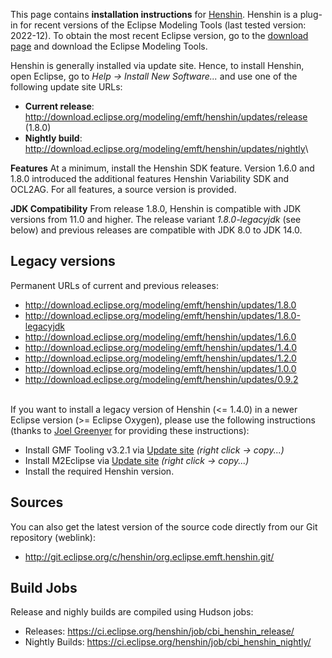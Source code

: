 
This page contains **installation instructions** for
[Henshin](Home "wikilink"). Henshin is a plug-in for recent versions
of the Eclipse Modeling Tools (last tested version: 2022-12). To obtain
the most recent Eclipse version, go to the [download
page](https://www.eclipse.org/downloads/packages/) and download the
Eclipse Modeling Tools.

Henshin is generally installed via update site. Hence, to install
Henshin, open Eclipse, go to *Help -\> Install New Software\...* and use
one of the following update site URLs:

-   **Current release**:
    <http://download.eclipse.org/modeling/emft/henshin/updates/release>
    (1.8.0)
-   **Nightly build**:
    <http://download.eclipse.org/modeling/emft/henshin/updates/nightly>\

**Features** At a minimum, install the Henshin SDK feature. Version
1.6.0 and 1.8.0 introduced the additional features Henshin Variability
SDK and OCL2AG. For all features, a source version is provided.

**JDK Compatibility** From release 1.8.0, Henshin is compatible with JDK
versions from 11.0 and higher. The release variant *1.8.0-legacyjdk*
(see below) and previous releases are compatible with JDK 8.0 to JDK
14.0.

## Legacy versions

Permanent URLs of current and previous releases:

-   <http://download.eclipse.org/modeling/emft/henshin/updates/1.8.0>
-   <http://download.eclipse.org/modeling/emft/henshin/updates/1.8.0-legacyjdk>
-   <http://download.eclipse.org/modeling/emft/henshin/updates/1.6.0>
-   <http://download.eclipse.org/modeling/emft/henshin/updates/1.4.0>
-   <http://download.eclipse.org/modeling/emft/henshin/updates/1.2.0>
-   <http://download.eclipse.org/modeling/emft/henshin/updates/1.0.0>
-   <http://download.eclipse.org/modeling/emft/henshin/updates/0.9.2>

\
If you want to install a legacy version of Henshin (\<= 1.4.0) in a
newer Eclipse version (\>= Eclipse Oxygen), please use the following
instructions (thanks to [Joel Greenyer](http://jgreen.de/) for providing
these instructions):

-   Install GMF Tooling v3.2.1 via [Update
    site](http://download.eclipse.org/modeling/gmp/gmf-tooling/updates/releases-3.2.1/)
    *(right click -\> copy\...)*
-   Install M2Eclipse via [Update
    site](http://download.eclipse.org/technology/m2e/releases) *(right
    click -\> copy\...)*
-   Install the required Henshin version.

## Sources

You can also get the latest version of the source code directly from our
Git repository (weblink):

-   <http://git.eclipse.org/c/henshin/org.eclipse.emft.henshin.git/>

## Build Jobs

Release and nighly builds are compiled using Hudson jobs:

-   Releases: <https://ci.eclipse.org/henshin/job/cbi_henshin_release/>
-   Nightly Builds:
    <https://ci.eclipse.org/henshin/job/cbi_henshin_nightly/>


